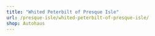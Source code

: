 ```yaml
---
title: "Whited Peterbilt of Presque Isle"
url: /presque-isle/whited-peterbilt-of-presque-isle/
shop: Autohaus
---
```

